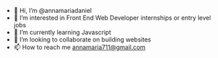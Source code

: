 - 👋 Hi, I’m @annamariadaniel
- 👀 I’m interested in Front End Web Developer internships or entry level jobs
- 🌱 I’m currently learning Javascript
- 💞️ I’m looking to collaborate on building websites
- 📫 How to reach me annamaria711@gmail.com

<!---
annamariadaniel/annamariadaniel is a ✨ special ✨ repository because its `README.md` (this file) appears on your GitHub profile.
You can click the Preview link to take a look at your changes.
--->

